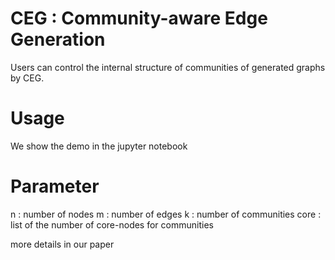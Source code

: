# CEG : Community-aware Edge Generation
Users can control the internal structure of communities of generated graphs by CEG.

# Usage
We show the demo in the jupyter notebook

# Parameter
n : number of nodes  m : number of edges  k : number of communities  core : list of the number of core-nodes for communities 

more details in our paper


